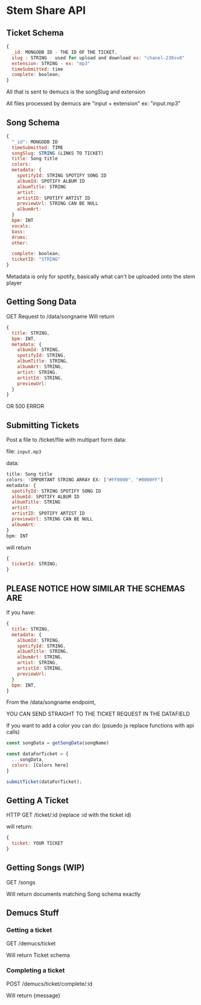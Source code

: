 # Stem Share API

## Ticket Schema

```javascript
{
  _id: MONGODB ID - THE ID OF THE TICKET,
  slug : STRING - used for upload and download ex: "chanel-238sv8"
  extension: STRING - ex: "mp3"
  timeSubmitted: time
  complete: boolean;
}
```

All that is sent to demucs is the songSlug and extension

All files processed by demucs are "input + extension" ex: "input.mp3"

## Song Schema

```javascript
{
  "_id": MONGODB ID
  timeSubmitted: TIME
  songSlug: STRING (LINKS TO TICKET)
  title: Song title
  colors:
  metadata: {
    spotifyId: STRING SPOTIFY SONG ID
    albumId: SPOTIFY ALBUM ID
    albumTitle: STRING
    artist:
    artistID: SPOTIFY ARTIST ID
    previewUrl: STRING CAN BE NULL
    albumArt:
  }
  bpm: INT
  vocals:
  bass:
  drums:
  other:

  complete: boolean;
  ticketID: "STRING"
}
```

Metadata is only for spotify, basically what can't be uploaded onto the stem player

## Getting Song Data

GET Request to /data/songname
Will return

```js
{
  title: STRING,
  bpm: INT,
  metadata: {
    albumId: STRING,
    spotifyId: STRING,
    albumTitle: STRING,
    albumArt: STRING,
    artist: STRING,
    artistId: STRING,
    previewUrl:
  }
}
```

OR 500 ERROR

## Submitting Tickets

Post a file to /ticket/file
with multipart form data:

file: `input.mp3`

data:

```js
title: Song title
colors: !IMPORTANT STRING ARRAY EX: ["#FF0000", "#0000FF"]
metadata: {
  spotifyId: STRING SPOTIFY SONG ID
  albumId: SPOTIFY ALBUM ID
  albumTitle: STRING
  artist:
  artistID: SPOTIFY ARTIST ID
  previewUrl: STRING CAN BE NULL
  albumArt:
}
bpm: INT
```

will return

```js
{
  ticketId: STRING;
}
```

## PLEASE NOTICE HOW SIMILAR THE SCHEMAS ARE

If you have:

```js
{
  title: STRING,
  metadata: {
    albumId: STRING,
    spotifyId: STRING,
    albumTitle: STRING,
    albumArt: STRING,
    artist: STRING,
    artistId: STRING,
    previewUrl:
  }
  bpm: INT,
}
```

From the /data/songname endpoint,

YOU CAN SEND STRAIGHT TO THE TICKET REQUEST IN THE DATAFIELD

If you want to add a color you can do: (psuedo js replace functions with api calls)

```js
const songData = getSongData(songName)

const dataForTicket = {
  ...songData,
  colors: [Colors here]
}

submitTicket(dataForTicket);
```

## Getting A Ticket

HTTP GET /ticket/:id
(replace :id with the ticket id)

will return:

```js
{
  ticket: YOUR TICKET
}
```

## Getting Songs (WIP)

GET /songs

Will return documents matching Song schema exactly

## Demucs Stuff

### Getting a ticket

GET /demucs/ticket

Will return Ticket schema

### Completing a ticket

POST /demucs/ticket/complete/:id

Will return {message}
